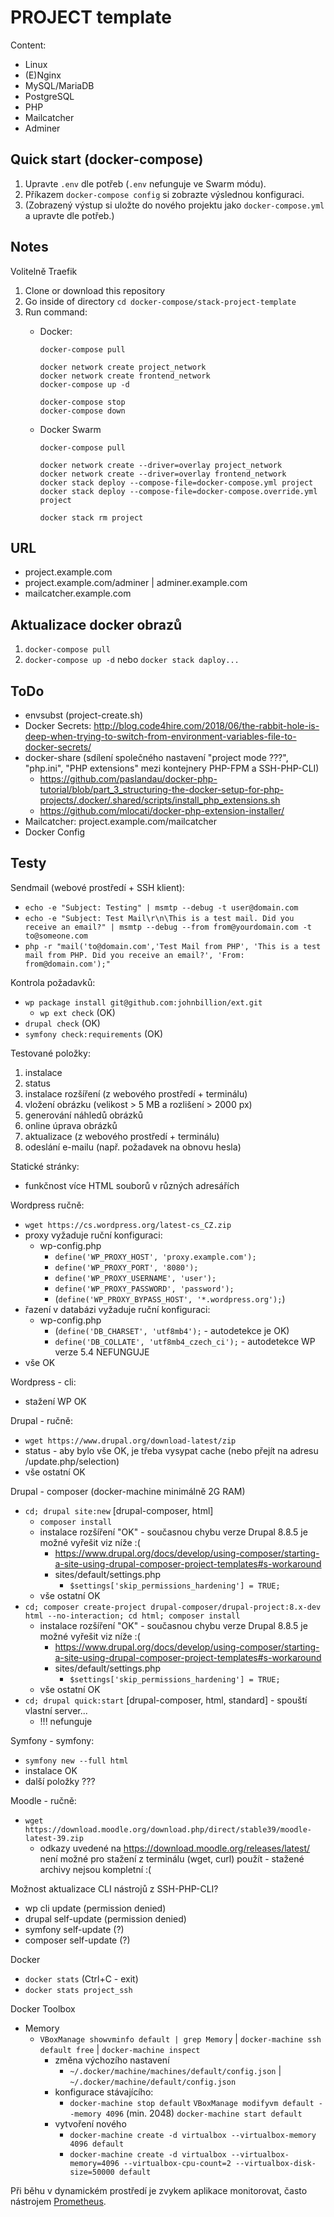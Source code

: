# PROJECT template

Content:
- Linux
- (E)Nginx
- MySQL/MariaDB
- PostgreSQL
- PHP
- Mailcatcher
- Adminer

## Quick start (docker-compose)

1. Upravte `.env` dle potřeb (`.env` nefunguje ve Swarm módu).
1. Příkazem `docker-compose config` si zobrazte výslednou konfiguraci.
1. (Zobrazený výstup si uložte do nového projektu jako `docker-compose.yml` a upravte dle potřeb.) 

## Notes
Volitelně Traefik

1. Clone or download this repository
1. Go inside of directory `cd docker-compose/stack-project-template`
1. Run command:
    - Docker:

          docker-compose pull
          
          docker network create project_network
          docker network create frontend_network
          docker-compose up -d

          docker-compose stop
          docker-compose down

    - Docker Swarm

          docker-compose pull
          
          docker network create --driver=overlay project_network
          docker network create --driver=overlay frontend_network
          docker stack deploy --compose-file=docker-compose.yml project
          docker stack deploy --compose-file=docker-compose.override.yml project
          
          docker stack rm project

## URL

- project.example.com
- project.example.com/adminer | adminer.example.com
- mailcatcher.example.com

## Aktualizace docker obrazů

1. `docker-compose pull`
2. `docker-compose up -d` nebo `docker stack daploy...`

## ToDo

- envsubst (project-create.sh)
- Docker Secrets: http://blog.code4hire.com/2018/06/the-rabbit-hole-is-deep-when-trying-to-switch-from-environment-variables-file-to-docker-secrets/
- docker-share (sdílení společného nastavení "project mode ???", "php.ini", "PHP extensions" mezi kontejnery PHP-FPM a SSH-PHP-CLI)
    - https://github.com/paslandau/docker-php-tutorial/blob/part_3_structuring-the-docker-setup-for-php-projects/.docker/.shared/scripts/install_php_extensions.sh
    - https://github.com/mlocati/docker-php-extension-installer/
- Mailcatcher: project.example.com/mailcatcher
- Docker Config

## Testy

Sendmail (webové prostředí + SSH klient):
- `echo -e "Subject: Testing" | msmtp --debug -t user@domain.com`
- `echo -e "Subject: Test Mail\r\n\This is a test mail. Did you receive an email?" | msmtp --debug --from from@yourdomain.com -t to@someone.com`
- `php -r "mail('to@domain.com','Test Mail from PHP', 'This is a test mail from PHP. Did you receive an email?', 'From: from@domain.com');"`

Kontrola požadavků:
- `wp package install git@github.com:johnbillion/ext.git`
    - `wp ext check` (OK)
- `drupal check` (OK)
- `symfony check:requirements` (OK)

Testované položky:

1. instalace
1. status
1. instalace rozšíření (z webového prostředí + terminálu)
1. vložení obrázku (velikost > 5 MB a rozlišení > 2000 px)
1. generování náhledů obrázků
1. online úprava obrázků
1. aktualizace (z webového prostředí + terminálu)
1. odeslání e-mailu (např. požadavek na obnovu hesla)

Statické stránky:
- funkčnost více HTML souborů v různých adresářích

Wordpress ručně:
- `wget https://cs.wordpress.org/latest-cs_CZ.zip`
- proxy vyžaduje ruční konfiguraci:
    - wp-config.php
        - `define('WP_PROXY_HOST', 'proxy.example.com');`
        - `define('WP_PROXY_PORT', '8080');`
        - `define('WP_PROXY_USERNAME', 'user');`
        - `define('WP_PROXY_PASSWORD', 'password');`
        - (`define('WP_PROXY_BYPASS_HOST', '*.wordpress.org');`)
- řazení v databázi vyžaduje ruční konfiguraci:
    - wp-config.php
        - (`define('DB_CHARSET', 'utf8mb4');` - autodetekce je OK)
        - `define('DB_COLLATE', 'utf8mb4_czech_ci');` - autodetekce WP verze 5.4 NEFUNGUJE
- vše OK

Wordpress - cli:
- stažení WP OK

Drupal - ručně:
- `wget https://www.drupal.org/download-latest/zip`
- status - aby bylo vše OK, je třeba vysypat cache (nebo přejít na adresu /update.php/selection)
- vše ostatní OK

Drupal - composer (docker-machine minimálně 2G RAM)
- `cd; drupal site:new` [drupal-composer, html]
    - `composer install`
    - instalace rozšíření "OK" - současnou chybu verze Drupal 8.8.5 je možné vyřešit viz níže :(
        - https://www.drupal.org/docs/develop/using-composer/starting-a-site-using-drupal-composer-project-templates#s-workaround
        - sites/default/settings.php
            - `$settings['skip_permissions_hardening'] = TRUE;`
    - vše ostatní OK
- `cd; composer create-project drupal-composer/drupal-project:8.x-dev html --no-interaction; cd html; composer install`
    - instalace rozšíření "OK" - současnou chybu verze Drupal 8.8.5 je možné vyřešit viz níže :(
        - https://www.drupal.org/docs/develop/using-composer/starting-a-site-using-drupal-composer-project-templates#s-workaround
        - sites/default/settings.php
            - `$settings['skip_permissions_hardening'] = TRUE;`
    - vše ostatní OK
- `cd; drupal quick:start` [drupal-composer, html, standard] - spouští vlastní server...
    - !!! nefunguje

Symfony - symfony:
- `symfony new --full html`
- instalace OK
- další položky ???

Moodle - ručně:
- `wget https://download.moodle.org/download.php/direct/stable39/moodle-latest-39.zip`
    - odkazy uvedené na https://download.moodle.org/releases/latest/ není možné pro stažení z terminálu (wget, curl) použít - stažené archivy nejsou kompletní :( 

Možnost aktualizace CLI nástrojů z SSH-PHP-CLI?
- wp cli update (permission denied)
- drupal self-update (permission denied)
- symfony self-update (?)
- composer self-update (?)

Docker
- `docker stats` (Ctrl+C - exit)
- `docker stats project_ssh`

Docker Toolbox
- Memory
    - `VBoxManage showvminfo default | grep Memory` | `docker-machine ssh default free` | `docker-machine inspect`
        - změna výchozího nastavení
            - `~/.docker/machine/machines/default/config.json` | `~/.docker/machine/default/config.json`
        - konfigurace stávajícího: 
            - `docker-machine stop default`
              `VBoxManage modifyvm default --memory 4096` (min. 2048)
              `docker-machine start default`
        - vytvoření nového
            - `docker-machine create -d virtualbox --virtualbox-memory 4096 default`
            - `docker-machine create -d virtualbox --virtualbox-memory=4096 --virtualbox-cpu-count=2 --virtualbox-disk-size=50000 default`
            
Při běhu v dynamickém prostředí je zvykem aplikace monitorovat, často nástrojem [Prometheus](https://prometheus.io/docs/introduction/overview/).